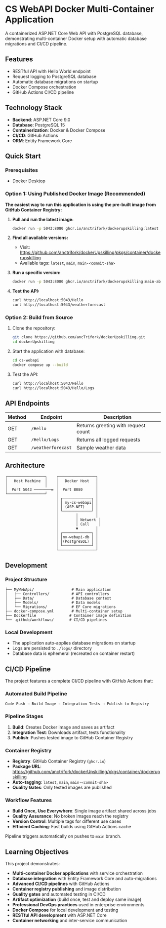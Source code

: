 # CS WebAPI Docker Multi-Container Application

A containerized ASP.NET Core Web API with PostgreSQL database, demonstrating multi-container Docker setup with automatic database migrations and CI/CD pipeline.

## Features

- RESTful API with Hello World endpoint
- Request logging to PostgreSQL database
- Automatic database migrations on startup
- Docker Compose orchestration
- GitHub Actions CI/CD pipeline

## Technology Stack

- **Backend**: ASP.NET Core 9.0
- **Database**: PostgreSQL 15
- **Containerization**: Docker & Docker Compose
- **CI/CD**: GitHub Actions
- **ORM**: Entity Framework Core

## Quick Start

### Prerequisites
- Docker Desktop

### Option 1: Using Published Docker Image (Recommended)

**The easiest way to run this application is using the pre-built image from GitHub Container Registry:**

1. **Pull and run the latest image:**
   ```bash
   docker run -p 5043:8080 ghcr.io/anctrifork/dockerupskilling:latest
   ```

2. **Find all available versions:**
   - Visit: https://github.com/anctrifork/dockerUpskilling/pkgs/container/dockerupskilling
   - Available tags: `latest`, `main`, `main-<commit-sha>`

3. **Run a specific version:**
   ```bash
   docker run -p 5043:8080 ghcr.io/anctrifork/dockerupskilling:main-abc123
   ```

4. **Test the API:**
   ```bash
   curl http://localhost:5043/Hello
   curl http://localhost:5043/weatherforecast
   ```

### Option 2: Build from Source

1. Clone the repository:
   ```bash
   git clone https://github.com/ancTrifork/dockerUpskilling.git
   cd dockerUpskilling
   ```

2. Start the application with database:
   ```bash
   cd cs-webapi
   docker compose up --build
   ```

3. Test the API:
   ```bash
   curl http://localhost:5043/Hello
   curl http://localhost:5043/Hello/Logs
   ```

## API Endpoints

| Method | Endpoint | Description |
|--------|----------|-------------|
| GET | `/Hello` | Returns greeting with request count |
| GET | `/Hello/Logs` | Returns all logged requests |
| GET | `/weatherforecast` | Sample weather data |

## Architecture

```
┌─────────────────┐    ┌─────────────────┐
│   Host Machine  │    │   Docker Host   │
│                 │    │                 │
│  Port 5043 ────────► │  Port 8080      │
└─────────────────┘    │                 │
                       │ ┌─────────────┐ │
                       │ │ my-cs-webapi│ │
                       │ │ (ASP.NET)   │ │
                       │ └─────────────┘ │
                       │        │        │
                       │        │ Network │
                       │        │ Call    │
                       │        ▼        │
                       │ ┌─────────────┐ │
                       │ │my-webapi-db │ │
                       │ │(PostgreSQL) │ │
                       │ └─────────────┘ │
                       └─────────────────┘
```

## Development

### Project Structure

```
├── MyWebApi/                 # Main application
│   ├── Controllers/          # API controllers
│   ├── Data/                 # Database context
│   ├── Models/               # Data models
│   └── Migrations/           # EF Core migrations
├── docker-compose.yml        # Multi-container setup
├── Dockerfile               # Container image definition
└── .github/workflows/       # CI/CD pipelines
```

### Local Development

- The application auto-applies database migrations on startup
- Logs are persisted to `./logs/` directory
- Database data is ephemeral (recreated on container restart)

## CI/CD Pipeline

The project features a complete CI/CD pipeline with GitHub Actions that:

### **Automated Build Pipeline**
```
Code Push → Build Image → Integration Tests → Publish to Registry
```

### **Pipeline Stages**
1. **Build**: Creates Docker image and saves as artifact
2. **Integration Test**: Downloads artifact, tests functionality
3. **Publish**: Pushes tested image to GitHub Container Registry

### **Container Registry**
- **Registry**: GitHub Container Registry (`ghcr.io`)
- **Package URL**: https://github.com/anctrifork/dockerUpskilling/pkgs/container/dockerupskilling
- **Auto-tagging**: `latest`, `main`, `main-<commit-sha>`
- **Quality Gates**: Only tested images are published

### **Workflow Features**
- **Build Once, Use Everywhere**: Single image artifact shared across jobs
- **Quality Assurance**: No broken images reach the registry
- **Version Control**: Multiple tags for different use cases
- **Efficient Caching**: Fast builds using GitHub Actions cache

Pipeline triggers automatically on pushes to `main` branch.

## Learning Objectives

This project demonstrates:
- **Multi-container Docker applications** with service orchestration
- **Database integration** with Entity Framework Core and auto-migrations
- **Advanced CI/CD pipelines** with GitHub Actions
- **Container registry publishing** and image distribution
- **Quality gates** and automated testing in CI/CD
- **Artifact optimization** (build once, test and deploy same image)
- **Professional DevOps practices** used in enterprise environments
- **Docker Compose** for local development and testing
- **RESTful API development** with ASP.NET Core
- **Container networking** and inter-service communication
